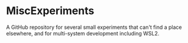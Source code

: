 # MiscExperiments
A GitHub repository for several small experiments that can't find a place elsewhere, and for multi-system development including WSL2.
